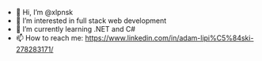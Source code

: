 - 👋 Hi, I’m @xlpnsk
- 👀 I’m interested in full stack web development
- 🌱 I’m currently learning .NET and C#
- 📫 How to reach me: https://www.linkedin.com/in/adam-lipi%C5%84ski-278283171/

<!---
xlpnsk/xlpnsk is a ✨ special ✨ repository because its `README.md` (this file) appears on your GitHub profile.
You can click the Preview link to take a look at your changes.
--->
